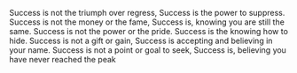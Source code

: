 Success is not the triumph over regress,
Success is the power to suppress.
Success is not the money or the fame,
Success is, knowing you are still the same.
Success is not the power or the pride.
Success is the knowing how to hide.
Success is not a gift or gain,
Success is accepting and believing in your name.
Success is not a point or goal to seek,
Success is, believing you have never reached the peak﻿